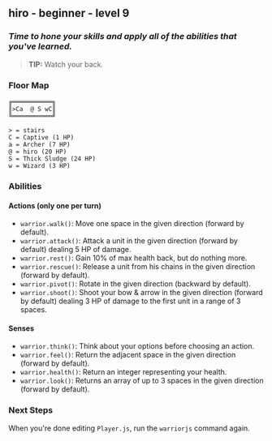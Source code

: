 ## hiro - beginner - level 9

### _Time to hone your skills and apply all of the abilities that you've learned._

> **TIP:** Watch your back.


### Floor Map

```
╔═══════════╗
║>Ca  @ S wC║
╚═══════════╝

> = stairs
C = Captive (1 HP)
a = Archer (7 HP)
@ = hiro (20 HP)
S = Thick Sludge (24 HP)
w = Wizard (3 HP)
```

### Abilities

#### Actions (only one per turn)

* `warrior.walk()`: Move one space in the given direction (forward by default).
* `warrior.attack()`: Attack a unit in the given direction (forward by default) dealing 5 HP of damage.
* `warrior.rest()`: Gain 10% of max health back, but do nothing more.
* `warrior.rescue()`: Release a unit from his chains in the given direction (forward by default).
* `warrior.pivot()`: Rotate in the given direction (backward by default).
* `warrior.shoot()`: Shoot your bow & arrow in the given direction (forward by default) dealing 3 HP of damage to the first unit in a range of 3 spaces.

#### Senses

* `warrior.think()`: Think about your options before choosing an action.
* `warrior.feel()`: Return the adjacent space in the given direction (forward by default).
* `warrior.health()`: Return an integer representing your health.
* `warrior.look()`: Returns an array of up to 3 spaces in the given direction (forward by default).

### Next Steps

When you're done editing `Player.js`, run the `warriorjs` command again.
